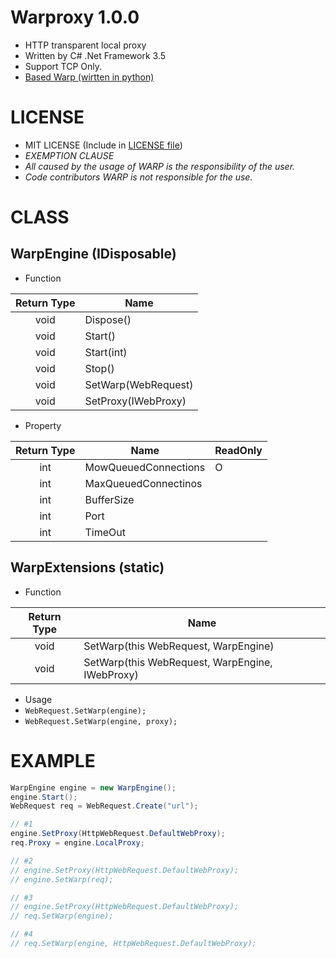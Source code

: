 # Warproxy 1.0.0
* HTTP transparent local proxy
* Written by C# .Net Framework 3.5
* Support TCP Only.
* [Based Warp (wirtten in python)](https://github.com/devunt/warp)


# LICENSE
* MIT LICENSE (Include in [LICENSE file](/LICENSE))
* *EXEMPTION CLAUSE*
 * *All caused by the usage of WARP is the responsibility of the user.*
 * *Code contributors WARP is not responsible for the use.*

# CLASS

## WarpEngine (IDisposable)
* Function

|Return Type|Name|
|:---:|---|
|void|Dispose()
|void|Start()
|void|Start(int)
|void|Stop()
|void|SetWarp(WebRequest)
|void|SetProxy(IWebProxy)


* Property

|Return Type|Name|ReadOnly|
|:---:|---|---|
|int|MowQueuedConnections|O|
|int|MaxQueuedConnectinos||
|int|BufferSize||
|int|Port||
|int|TimeOut|||

## WarpExtensions (static)
* Function

|Return Type|Name|
|:---:|---|
|void|SetWarp(this WebRequest, WarpEngine)|
|void|SetWarp(this WebRequest, WarpEngine, IWebProxy)|


* Usage
 * `WebRequest.SetWarp(engine);`
 * `WebRequest.SetWarp(engine, proxy);`

# EXAMPLE
```cs
WarpEngine engine = new WarpEngine();
engine.Start();
WebRequest req = WebRequest.Create("url");

// #1
engine.SetProxy(HttpWebRequest.DefaultWebProxy);
req.Proxy = engine.LocalProxy;

// #2
// engine.SetProxy(HttpWebRequest.DefaultWebProxy);
// engine.SetWarp(req);

// #3
// engine.SetProxy(HttpWebRequest.DefaultWebProxy);
// req.SetWarp(engine);

// #4
// req.SetWarp(engine, HttpWebRequest.DefaultWebProxy);
```
